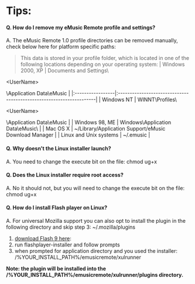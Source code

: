 # Tips: #

#### Q. How do I remove my eMusic Remote profile and settings? ####
A. The eMusic Remote 1.0 profile directories can be removed manually, check below here for platform specific paths:
> This data is stored in your profile folder, which is located in one of the following locations depending on your operating system:
| Windows 2000, XP | Documents and Settings\

&lt;UserName&gt;

\Application Data\eMusic |
|:-----------------|:--------------------------------------------------------------------|
| Windows NT | WINNT\Profiles\

&lt;UserName&gt;

\Application Data\eMusic |
| Windows 98, ME | Windows\Application Data\eMusic\ |
| Mac OS X | ~/Library/Application Support/eMusic Download Manager |
| Linux and Unix systems | ~/.emusic |

#### Q. Why doesn't the Linux installer launch? ####
A. You need to change the execute bit on the file: chmod ug+x

#### Q. Does the Linux installer require root access? ####
A. No it should not, but you will need to change the execute bit on the file: chmod ug+x


#### Q. How do I install Flash player on Linux? ####
A. For universal Mozilla support you can also opt to install the plugin in the following directory and skip step 3:
~/.mozilla/plugins

  1. [download Flash 9 here](http://www.adobe.com/go/getflashplayerlinux):
  1. run flashplayer-installer and follow prompts
  1. when prompted for application directory and you used the installer:
/%YOUR\_INSTALL\_PATH%/emusicremote/xulrunner 

**Note: the plugin will be installed into the /%YOUR\_INSTALL\_PATH%/emusicremote/xulrunner/plugins directory.**

